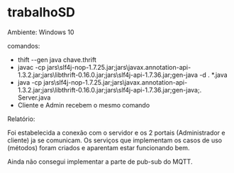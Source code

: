 # trabalhoSD

Ambiente: Windows 10

comandos: 
- thift --gen java chave.thrift
- javac -cp jars\slf4j-nop-1.7.25.jar;jars\javax.annotation-api-1.3.2.jar;jars\libthrift-0.16.0.jar;jars\slf4j-api-1.7.36.jar;gen-java -d . *.java
- java -cp jars\slf4j-nop-1.7.25.jar;jars\javax.annotation-api-1.3.2.jar;jars\libthrift-0.16.0.jar;jars\slf4j-api-1.7.36.jar;gen-java;. Server.java
- Cliente e Admin recebem o mesmo comando

Relatório:

Foi estabelecida a conexão com o servidor e os 2 portais (Administrador e cliente) ja se comunicam.
Os serviços que implementam os casos de uso (métodos) foram criados e aparentam estar funcionando bem.

Ainda não consegui implementar a parte de pub-sub do MQTT.
